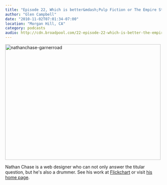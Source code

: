 ```yaml
---
title: "Episode 22, Which is better&mdash;Pulp Fiction or The Empire Strikes Back?"
author: "Glen Campbell"
date: "2010-11-02T07:01:34-07:00"
location: "Morgan Hill, CA"
category: podcasts
audio: http://cdn.broadpool.com/22-episode-22-which-is-better-the-empire-strikes-back-or-pulp-fiction-.mp3
---
```


<a href="http://www.flickr.com/photos/gecampbell/8585813665/" title="nathanchase-garnerroad by gecampbell, on Flickr"><img src="http://farm9.staticflickr.com/8100/8585813665_6f94defb58.jpg" width="500" height="373" alt="nathanchase-garnerroad"></a>

Nathan Chase is a web designer who can not only answer the titular question, but he's also a drummer. See his work at [Flickchart](http://flickchart.com) or visit [his home page](http://nathanchase.com).
